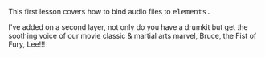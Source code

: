 This first lesson covers how to bind audio files to <kbd> elements.


I've added on a second layer, not only do you have a drumkit but get the soothing voice of our movie classic & martial arts marvel, Bruce, the Fist of Fury, Lee!!!

